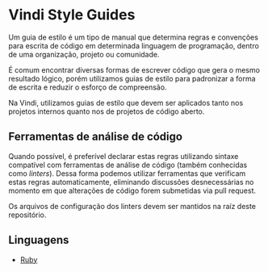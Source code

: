 # Vindi Style Guides

Um guia de estilo é um tipo de manual que determina regras e convenções para escrita de código em determinada linguagem de programação, dentro de uma organização, projeto ou comunidade.

É comum encontrar diversas formas de escrever código que gera o mesmo resultado lógico, porém utilizamos guias de estilo para padronizar a forma de escrita e reduzir o esforço de compreensão.

Na Vindi, utilizamos guias de estilo que devem ser aplicados tanto nos projetos internos quanto nos de projetos de código aberto.

## Ferramentas de análise de código

Quando possível, é preferível declarar estas regras utilizando sintaxe compatível com ferramentas de análise de código (também conhecidas como _linters_). Dessa forma podemos utilizar ferramentas que verificam estas regras automaticamente, eliminando discussões desnecessárias no momento em que alterações de código forem submetidas via pull request.

Os arquivos de configuração dos linters devem ser mantidos na raíz deste repositório.

## Linguagens

- [Ruby](ruby/index.md)
